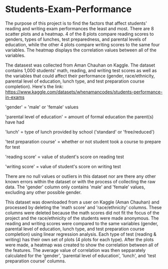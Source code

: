 # Students-Exam-Performance
The purpose of this project is to find the factors that affect students' reading and writing exam performances the least and most. There are 8 scatter plots and a heatmap. 4 of the 8 plots compare reading scores to genders, types of lunches, test preparedness, and parental levels of education, while the other 4 plots compare writing scores to the same four variables. The heatmap displays the correlation values between all of the variables.

The datasest was collected from Aman Chauhan on Kaggle. The dataset contains 1,000 students' math, reading, and writing test scores as well as the variables that could affect their performance (gender, race/ethnicity, parental level of education, lunch type, and test preparation course completion). Here's the link: https://www.kaggle.com/datasets/whenamancodes/students-performance-in-exams

'gender' = 'male' or 'female' values

'parental level of education' = amount of formal education the parent(s) have had

'lunch' = type of lunch provided by school ('standard' or 'free/reduced')

'test preparation course' = whether or not student took a course to prepare for test

'reading score' = value of student's score on reading test

'writing score' = value of student's score on writing test

There are no null values or outliers in this dataset nor are there any other known errors within the dataset or with the process of collecting the raw data. The 'gender' column only contains 'male' and 'female' values, excluding any other possible gender.

This dataset was downloaded from a user on Kaggle (Aman Chauhan) and processed by deleting the 'math score' and 'race/ethnicity' columns. These columns were deleted because the math scores did not fit the focus of the project and the race/ethnicity of the students were made anonymous. The reading and writing scores were compared to the same variables (gender, parental level of education, lunch type, and test preparation course completion) using linear regression analysis. Each type of test (reading & writing) has their own set of plots (4 plots for each type). After the plots were made, a heatmap was created to show the correlation between all of the features. The average value of correlation was then sepparately calculated for the 'gender', 'parental level of education', 'lunch', and 'test preparation course' columns.
